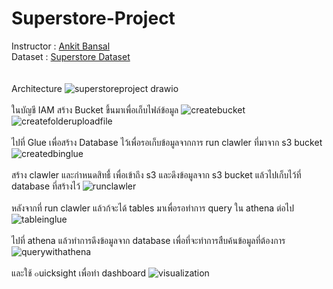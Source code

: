 # Superstore-Project
Instructor : [Ankit Bansal](https://www.youtube.com/@ankitbansal6)<br>
Dataset : [Superstore Dataset](https://www.kaggle.com/datasets/vivek468/superstore-dataset-final)<br>
&nbsp;<br>
&nbsp;<br>
Architecture
![superstoreproject drawio](https://github.com/syyo1809/superstore-aws/assets/83905993/48776c38-d959-4d47-94e4-d620676c292d)
&nbsp;<br>
&nbsp;<br>
ในบัญชี IAM สร้าง Bucket ขึ้นมาเพื่อเก็บไฟล์ข้อมูล
![createbucket](https://github.com/syyo1809/superstore-aws/assets/83905993/27f8048d-19d5-4db0-bfc6-b8b021bc6b54)
![createfolderuploadfile](https://github.com/syyo1809/superstore-aws/assets/83905993/a4ff3aa1-d1df-42ef-b95b-096a290aaf12)
&nbsp;<br>
&nbsp;<br>
ไปที่ Glue เพื่อสร้าง Database ไว้เพื่อรอเก็บข้อมูลจากการ run clawler ที่มาจาก s3 bucket
![createdbinglue](https://github.com/syyo1809/superstore-aws/assets/83905993/64745a2a-1d56-47aa-adca-adc6af8916fe)
&nbsp;<br>
&nbsp;<br>
สร้าง clawler และกำหนดสิทธื์ เพื่อเข้าถึง s3 และดึงข้อมูลจาก s3 bucket แล้วไปเก็บไว้ที่ database ที่สร้างไว้
![runclawler](https://github.com/syyo1809/superstore-aws/assets/83905993/6a29f940-b353-4759-8019-d2e76a293fa6)
&nbsp;<br>
&nbsp;<br>
หลังจากที่ run clawler แล้วก้จะได้ tables มาเพื่อรอทำการ query ใน athena ต่อไป
![tableinglue](https://github.com/syyo1809/superstore-aws/assets/83905993/8fd96923-2ddd-4cb1-86ee-7496f6e13efa)
&nbsp;<br>
&nbsp;<br>
ไปที่ athena แล้วทำการดึงข้อมูลจาก database เพื่อที่จะทำการสืบค้นข้อมูลที่ต้องการ
![querywithathena](https://github.com/syyo1809/superstore-aws/assets/83905993/2ce6b311-73ab-4316-a4a5-b5e0cac7d0c0)
&nbsp;<br>
&nbsp;<br>
และใช้ ๐uicksight เพื่อทำ dashboard
![visualization](https://github.com/syyo1809/superstore-aws/assets/83905993/9a562486-85b8-4633-89c7-0f45e339bf98)

